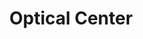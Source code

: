 ---
title: "Optical Center"
url: /aix-en-provence/optical-center-avenue-victor-hugo/
shop: opticien
---